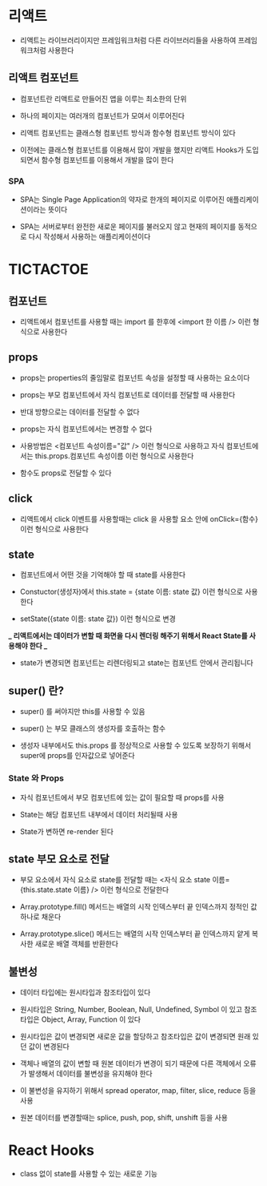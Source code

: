 # 리액트

- 리액트는 라이브러리이지만 프레임워크처럼 다른 라이브러리들을 사용하여 프레임워크처럼 사용한다

## 리액트 컴포넌트

- 컴포넌트란 리액트로 만들어진 앱을 이루는 최소한의 단위

- 하나의 페이지는 여러개의 컴포넌트가 모여서 이루어진다

- 리액트 컴포넌트는 클래스형 컴포넌트 방식과 함수형 컴포넌트 방식이 있다

- 이전에는 클래스형 컴포넌트를 이용해서 많이 개발을 했지만 리액트 Hooks가 도입되면서 함수형 컴포넌트를 이용해서 개발을 많이 한다

### SPA

- SPA는 Single Page Application의 약자로 한개의 페이지로 이루어진 애플리케이션이라는 뜻이다

- SPA는 서버로부터 완전한 새로운 페이지를 불러오지 않고 현재의 페이지를 동적으로 다시 작성해서 사용하는 애플리케이션이다

# TICTACTOE

## 컴포넌트

- 리액트에서 컴포넌트를 사용할 때는 import 를 한후에 <import 한 이름 /> 이런 형식으로 사용한다

## props

- props는 properties의 줄임말로 컴포넌트 속성을 설정할 때 사용하는 요소이다

- props는 부모 컴포넌트에서 자식 컴포넌트로 데이터를 전달할 때 사용한다
- 반대 방향으로는 데이터를 전달할 수 없다

- props는 자식 컴포넌트에서는 변경할 수 없다

- 사용방법은 <컴포넌트 속성이름="값" /> 이런 형식으로 사용하고 자식 컴포넌트에서는 this.props.컴포넌트 속성이름 이런 형식으로 사용한다

- 함수도 props로 전달할 수 있다

## click

- 리액트에서 click 이벤트를 사용할때는 click 을 사용할 요소 안에 onClick={함수} 이런 형식으로 사용한다

## state

- 컴포넌트에서 어떤 것을 기억해야 할 때 state를 사용한다

- Constuctor(생성자)에서 this.state = {state 이름: state 값} 이런 형식으로 사용한다

- setState({state 이름: state 값}) 이런 형식으로 변경

**_ 리액트에서는 데이터가 변할 때 화면을 다시 렌더링 해주기 위해서 React State를 사용해야 한다 _**

- state가 변경되면 컴포넌트는 리렌더링되고 state는 컴포넌트 안에서 관리됩니다

## super() 란?

- super() 를 써야지만 this를 사용할 수 있음

- super() 는 부모 클래스의 생성자를 호출하는 함수

- 생성자 내부에서도 this.props 를 정상적으로 사용할 수 있도록 보장하기 위해서 super에 props를 인자값으로 넣어준다

### State 와 Props

- 자식 컴포넌트에서 부모 컴포넌트에 있는 값이 필요할 때 props를 사용

- State는 해당 컴포넌트 내부에서 데이터 처리될때 사용

- State가 변하면 re-render 된다

## state 부모 요소로 전달

- 부모 요소에서 자식 요소로 state를 전달할 때는 <자식 요소 state 이름={this.state.state 이름} /> 이런 형식으로 전달한다

- Array.prototype.fill() 메서드는 배열의 시작 인덱스부터 끝 인덱스까지 정적인 값 하나로 채운다

- Array.prototype.slice() 메서드는 배열의 시작 인덱스부터 끝 인덱스까지 얕게 복사한 새로운 배열 객체를 반환한다

## 불변성

- 데이터 타입에는 원시타입과 참조타입이 있다

- 원시타입은 String, Number, Boolean, Null, Undefined, Symbol 이 있고 참조타입은 Object, Array, Function 이 있다

- 원시타입은 값이 변경되면 새로운 값을 할당하고 참조타입은 값이 변경되면 원래 있던 값이 변경된다

- 객체나 배열의 값이 변할 때 원본 데이터가 변경이 되기 때문에 다른 객체에서 오류가 발생해서 데이터를 불변성을 유지해야 한다

- 이 불변성을 유지하기 위해서 spread operator, map, filter, slice, reduce 등을 사용

- 원본 데이터를 변경할때는 splice, push, pop, shift, unshift 등을 사용

# React Hooks

- class 없이 state를 사용할 수 있는 새로운 기능

